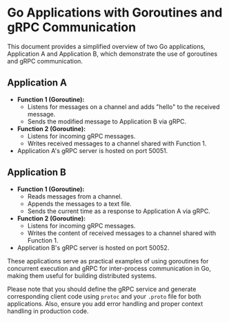 # Go Applications with Goroutines and gRPC Communication

This document provides a simplified overview of two Go applications, Application A and Application B, which demonstrate the use of goroutines and gRPC communication.

## Application A

- **Function 1 (Goroutine):**
  - Listens for messages on a channel and adds "hello" to the received message.
  - Sends the modified message to Application B via gRPC.
- **Function 2 (Goroutine):**
  - Listens for incoming gRPC messages.
  - Writes received messages to a channel shared with Function 1.
- Application A's gRPC server is hosted on port 50051.

## Application B

- **Function 1 (Goroutine):**
  - Reads messages from a channel.
  - Appends the messages to a text file.
  - Sends the current time as a response to Application A via gRPC.
- **Function 2 (Goroutine):**
  - Listens for incoming gRPC messages.
  - Writes the content of received messages to a channel shared with Function 1.
- Application B's gRPC server is hosted on port 50052.

These applications serve as practical examples of using goroutines for concurrent execution and gRPC for inter-process communication in Go, making them useful for building distributed systems.

Please note that you should define the gRPC service and generate corresponding client code using `protoc` and your `.proto` file for both applications. Also, ensure you add error handling and proper context handling in production code.
